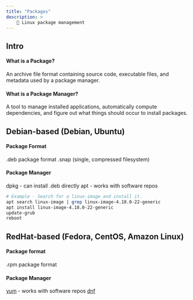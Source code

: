 ```yaml
---
title: "Packages"
description: >
    🤷 Linux package management
---
```


## Intro

#### What is a Package?

An archive file format containing source code, executable files, and metadata used by a package manager.

#### What is a Package Manager?

A tool to manage installed applications, automatically compute dependencies, and figure out what things should occur to install packages.

## Debian-based (Debian, Ubuntu)

#### Package Format
.deb package format
.snap (single, compressed filesystem)

#### Package Manager
dpkg - can install .deb directly
apt - works with software repos

```bash
# Example - Search for a linux-image and install it.
apt search linux-image | grep linux-image-4.18.0-22-generic
apt install linux-image-4.18.0-22-generic
update-grub
reboot
```

## RedHat-based (Fedora, CentOS, Amazon Linux)

#### Package format
.rpm package format

#### Package Manager
[yum](http://yum.baseurl.org/) - works with software repos
[dnf](https://dnf.readthedocs.io/en/latest/)
